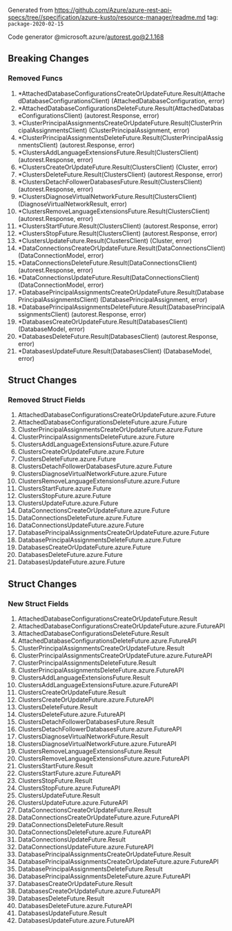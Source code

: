 Generated from https://github.com/Azure/azure-rest-api-specs/tree//specification/azure-kusto/resource-manager/readme.md tag: `package-2020-02-15`

Code generator @microsoft.azure/autorest.go@2.1.168

## Breaking Changes

### Removed Funcs

1. *AttachedDatabaseConfigurationsCreateOrUpdateFuture.Result(AttachedDatabaseConfigurationsClient) (AttachedDatabaseConfiguration, error)
1. *AttachedDatabaseConfigurationsDeleteFuture.Result(AttachedDatabaseConfigurationsClient) (autorest.Response, error)
1. *ClusterPrincipalAssignmentsCreateOrUpdateFuture.Result(ClusterPrincipalAssignmentsClient) (ClusterPrincipalAssignment, error)
1. *ClusterPrincipalAssignmentsDeleteFuture.Result(ClusterPrincipalAssignmentsClient) (autorest.Response, error)
1. *ClustersAddLanguageExtensionsFuture.Result(ClustersClient) (autorest.Response, error)
1. *ClustersCreateOrUpdateFuture.Result(ClustersClient) (Cluster, error)
1. *ClustersDeleteFuture.Result(ClustersClient) (autorest.Response, error)
1. *ClustersDetachFollowerDatabasesFuture.Result(ClustersClient) (autorest.Response, error)
1. *ClustersDiagnoseVirtualNetworkFuture.Result(ClustersClient) (DiagnoseVirtualNetworkResult, error)
1. *ClustersRemoveLanguageExtensionsFuture.Result(ClustersClient) (autorest.Response, error)
1. *ClustersStartFuture.Result(ClustersClient) (autorest.Response, error)
1. *ClustersStopFuture.Result(ClustersClient) (autorest.Response, error)
1. *ClustersUpdateFuture.Result(ClustersClient) (Cluster, error)
1. *DataConnectionsCreateOrUpdateFuture.Result(DataConnectionsClient) (DataConnectionModel, error)
1. *DataConnectionsDeleteFuture.Result(DataConnectionsClient) (autorest.Response, error)
1. *DataConnectionsUpdateFuture.Result(DataConnectionsClient) (DataConnectionModel, error)
1. *DatabasePrincipalAssignmentsCreateOrUpdateFuture.Result(DatabasePrincipalAssignmentsClient) (DatabasePrincipalAssignment, error)
1. *DatabasePrincipalAssignmentsDeleteFuture.Result(DatabasePrincipalAssignmentsClient) (autorest.Response, error)
1. *DatabasesCreateOrUpdateFuture.Result(DatabasesClient) (DatabaseModel, error)
1. *DatabasesDeleteFuture.Result(DatabasesClient) (autorest.Response, error)
1. *DatabasesUpdateFuture.Result(DatabasesClient) (DatabaseModel, error)

## Struct Changes

### Removed Struct Fields

1. AttachedDatabaseConfigurationsCreateOrUpdateFuture.azure.Future
1. AttachedDatabaseConfigurationsDeleteFuture.azure.Future
1. ClusterPrincipalAssignmentsCreateOrUpdateFuture.azure.Future
1. ClusterPrincipalAssignmentsDeleteFuture.azure.Future
1. ClustersAddLanguageExtensionsFuture.azure.Future
1. ClustersCreateOrUpdateFuture.azure.Future
1. ClustersDeleteFuture.azure.Future
1. ClustersDetachFollowerDatabasesFuture.azure.Future
1. ClustersDiagnoseVirtualNetworkFuture.azure.Future
1. ClustersRemoveLanguageExtensionsFuture.azure.Future
1. ClustersStartFuture.azure.Future
1. ClustersStopFuture.azure.Future
1. ClustersUpdateFuture.azure.Future
1. DataConnectionsCreateOrUpdateFuture.azure.Future
1. DataConnectionsDeleteFuture.azure.Future
1. DataConnectionsUpdateFuture.azure.Future
1. DatabasePrincipalAssignmentsCreateOrUpdateFuture.azure.Future
1. DatabasePrincipalAssignmentsDeleteFuture.azure.Future
1. DatabasesCreateOrUpdateFuture.azure.Future
1. DatabasesDeleteFuture.azure.Future
1. DatabasesUpdateFuture.azure.Future

## Struct Changes

### New Struct Fields

1. AttachedDatabaseConfigurationsCreateOrUpdateFuture.Result
1. AttachedDatabaseConfigurationsCreateOrUpdateFuture.azure.FutureAPI
1. AttachedDatabaseConfigurationsDeleteFuture.Result
1. AttachedDatabaseConfigurationsDeleteFuture.azure.FutureAPI
1. ClusterPrincipalAssignmentsCreateOrUpdateFuture.Result
1. ClusterPrincipalAssignmentsCreateOrUpdateFuture.azure.FutureAPI
1. ClusterPrincipalAssignmentsDeleteFuture.Result
1. ClusterPrincipalAssignmentsDeleteFuture.azure.FutureAPI
1. ClustersAddLanguageExtensionsFuture.Result
1. ClustersAddLanguageExtensionsFuture.azure.FutureAPI
1. ClustersCreateOrUpdateFuture.Result
1. ClustersCreateOrUpdateFuture.azure.FutureAPI
1. ClustersDeleteFuture.Result
1. ClustersDeleteFuture.azure.FutureAPI
1. ClustersDetachFollowerDatabasesFuture.Result
1. ClustersDetachFollowerDatabasesFuture.azure.FutureAPI
1. ClustersDiagnoseVirtualNetworkFuture.Result
1. ClustersDiagnoseVirtualNetworkFuture.azure.FutureAPI
1. ClustersRemoveLanguageExtensionsFuture.Result
1. ClustersRemoveLanguageExtensionsFuture.azure.FutureAPI
1. ClustersStartFuture.Result
1. ClustersStartFuture.azure.FutureAPI
1. ClustersStopFuture.Result
1. ClustersStopFuture.azure.FutureAPI
1. ClustersUpdateFuture.Result
1. ClustersUpdateFuture.azure.FutureAPI
1. DataConnectionsCreateOrUpdateFuture.Result
1. DataConnectionsCreateOrUpdateFuture.azure.FutureAPI
1. DataConnectionsDeleteFuture.Result
1. DataConnectionsDeleteFuture.azure.FutureAPI
1. DataConnectionsUpdateFuture.Result
1. DataConnectionsUpdateFuture.azure.FutureAPI
1. DatabasePrincipalAssignmentsCreateOrUpdateFuture.Result
1. DatabasePrincipalAssignmentsCreateOrUpdateFuture.azure.FutureAPI
1. DatabasePrincipalAssignmentsDeleteFuture.Result
1. DatabasePrincipalAssignmentsDeleteFuture.azure.FutureAPI
1. DatabasesCreateOrUpdateFuture.Result
1. DatabasesCreateOrUpdateFuture.azure.FutureAPI
1. DatabasesDeleteFuture.Result
1. DatabasesDeleteFuture.azure.FutureAPI
1. DatabasesUpdateFuture.Result
1. DatabasesUpdateFuture.azure.FutureAPI
